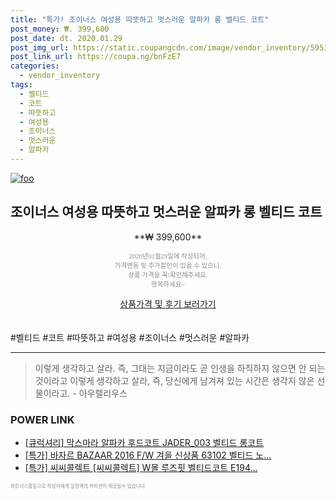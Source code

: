 ```yaml
--- 
title: "특가! 조이너스 여성용 따뜻하고 멋스러운 알파카 롱 벨티드 코트" 
post_money: ₩. 399,600 
post_date: dt. 2020.01.29 
post_img_url: https://static.coupangcdn.com/image/vendor_inventory/5953/df6ce07841943fca8ff5b63ea3bb61478513ded38e5b5f8b28ecc013d259.jpg 
post_link_url: https://coupa.ng/bnFzE7 
categories: 
  - vendor_inventory 
tags: 
  - 벨티드 
  - 코트 
  - 따뜻하고 
  - 여성용 
  - 조이너스 
  - 멋스러운 
  - 알파카 
--- 
```

[![foo](https://static.coupangcdn.com/image/vendor_inventory/5953/df6ce07841943fca8ff5b63ea3bb61478513ded38e5b5f8b28ecc013d259.jpg)](https://coupa.ng/bnFzE7) 

## 조이너스 여성용 따뜻하고 멋스러운 알파카 롱 벨티드 코트 
<p style="text-align: center;">**₩ 399,600**</p> 
<p style="text-align: center;"><span style="color: #898c8f; font-family: Georgia,Times,serif; font-size: 0.75em;">2020년01월29일에 작성되어, <br>가격변동 및 추가할인이 있을 수 있으니,<br> 상품 가격을 꼭!확인해주세요.<br>행복하세요~</span> 
</p>	 
<div markdown="0" style="text-align: center;"><a href="https://coupa.ng/bnFzE7" class="btn btn--success">상품가격 및 후기 보러가기</a></div> 
<br><br> 
  #벨티드 #코트 #따뜻하고 #여성용 #조이너스 #멋스러운 #알파카 
<hr> 

> 이렇게 생각하고 살라. 즉, 그대는 지금이라도 곧 인생을 하직하지 않으면 안 되는 것이라고 이렇게 생각하고 살라, 즉, 당신에게 남겨져 있는 시간은 생각지 않은 선물이라고. - 아우렐리우스 


### POWER LINK

* <a href="https://blog.naver.com/fasyy4321/221789564141" target="_blank">[큐럭셔리] 막스마라 알파카 후드코트 JADER_003 벨티드 롱코트</a>
* <a href="https://blog.naver.com/sakai111/221789519159" target="_blank">[특가] 바자르 BAZAAR 2016 F/W 겨을 신상품 63102 벨티드 노...</a>
* <a href="https://blog.naver.com/an0733/221786425688" target="_blank">[특가] 씨씨콜렉트 [씨씨콜렉트] W몰 루즈핏 벨티드코트 E194...</a>

<span style="color: #898c8f; font-family: Georgia,Times,serif; font-size: 0.55em;">파트너스활동으로 작성자에게 일정액의 커미션이 제공될수 있습니다.</span> 
